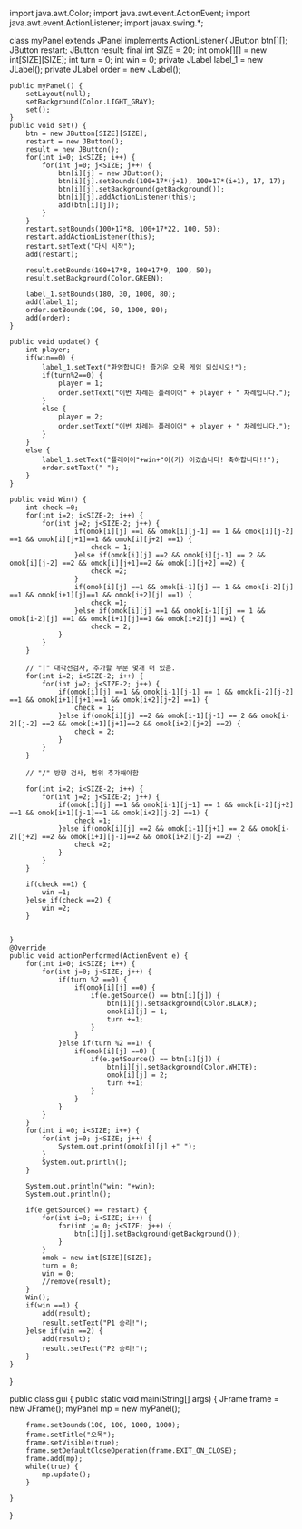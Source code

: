 import java.awt.Color;
import java.awt.event.ActionEvent;
import java.awt.event.ActionListener;
import javax.swing.*;

class myPanel extends JPanel implements ActionListener{
	JButton btn[][];
	JButton restart;
	JButton result;
	final int SIZE = 20;
	int omok[][] = new int[SIZE][SIZE];
	int turn = 0;
	int win = 0;
    private JLabel label_1 = new JLabel();
	private JLabel order = new JLabel();

	public myPanel() {
		setLayout(null);
		setBackground(Color.LIGHT_GRAY);
		set();
	}
	public void set() {
		btn = new JButton[SIZE][SIZE];
		restart = new JButton();
		result = new JButton();
		for(int i=0; i<SIZE; i++) {
			for(int j=0; j<SIZE; j++) {
				btn[i][j] = new JButton();
				btn[i][j].setBounds(100+17*(j+1), 100+17*(i+1), 17, 17);
				btn[i][j].setBackground(getBackground());
				btn[i][j].addActionListener(this);
				add(btn[i][j]);				
			}
		}		
		restart.setBounds(100+17*8, 100+17*22, 100, 50);
		restart.addActionListener(this);
		restart.setText("다시 시작");
		add(restart);
		
		result.setBounds(100+17*8, 100+17*9, 100, 50);
		result.setBackground(Color.GREEN);

		label_1.setBounds(180, 30, 1000, 80);
		add(label_1);
		order.setBounds(190, 50, 1000, 80);
		add(order);
	}
	
	public void update() {
		int player;
		if(win==0) {
			label_1.setText("환영합니다! 즐거운 오목 게임 되십시오!");
			if(turn%2==0) {
				player = 1;
				order.setText("이번 차례는 플레이어" + player + " 차례입니다.");
			}
			else {
				player = 2;
				order.setText("이번 차례는 플레이어" + player + " 차례입니다.");
			}
		}
		else {
			label_1.setText("플레이어"+win+"이(가) 이겼습니다! 축하합니다!!");
			order.setText(" ");
		}
	}

	public void Win() {
		int check =0;		
		for(int i=2; i<SIZE-2; i++) {
			for(int j=2; j<SIZE-2; j++) {
					if(omok[i][j] ==1 && omok[i][j-1] == 1 && omok[i][j-2] ==1 && omok[i][j+1]==1 && omok[i][j+2] ==1) {
						check = 1;
					}else if(omok[i][j] ==2 && omok[i][j-1] == 2 && omok[i][j-2] ==2 && omok[i][j+1]==2 && omok[i][j+2] ==2) {
						check =2;
					}
					if(omok[i][j] ==1 && omok[i-1][j] == 1 && omok[i-2][j] ==1 && omok[i+1][j]==1 && omok[i+2][j] ==1) {
						check =1;
					}else if(omok[i][j] ==1 && omok[i-1][j] == 1 && omok[i-2][j] ==1 && omok[i+1][j]==1 && omok[i+2][j] ==1) {
						check = 2;
				}
			}
		}
		
		// "|" 대각선검사, 추가할 부분 몇개 더 있음. 
		for(int i=2; i<SIZE-2; i++) {
			for(int j=2; j<SIZE-2; j++) {
				if(omok[i][j] ==1 && omok[i-1][j-1] == 1 && omok[i-2][j-2] ==1 && omok[i+1][j+1]==1 && omok[i+2][j+2] ==1) {
					check = 1;
				}else if(omok[i][j] ==2 && omok[i-1][j-1] == 2 && omok[i-2][j-2] ==2 && omok[i+1][j+1]==2 && omok[i+2][j+2] ==2) {
					check = 2;
				}
			}
		}
		
		// "/" 방향 검사, 범위 추가해야함
		
		for(int i=2; i<SIZE-2; i++) {
			for(int j=2; j<SIZE-2; j++) {
				if(omok[i][j] ==1 && omok[i-1][j+1] == 1 && omok[i-2][j+2] ==1 && omok[i+1][j-1]==1 && omok[i+2][j-2] ==1) {
					check =1;
				}else if(omok[i][j] ==2 && omok[i-1][j+1] == 2 && omok[i-2][j+2] ==2 && omok[i+1][j-1]==2 && omok[i+2][j-2] ==2) {
					check =2;
				}
			}
		}
		
		if(check ==1) {
			win =1;
		}else if(check ==2) {
			win =2;
		}
		
		
	}
	@Override
	public void actionPerformed(ActionEvent e) {
		for(int i=0; i<SIZE; i++) {
			for(int j=0; j<SIZE; j++) {
				if(turn %2 ==0) {
					if(omok[i][j] ==0) {
						if(e.getSource() == btn[i][j]) {
							btn[i][j].setBackground(Color.BLACK);
							omok[i][j] = 1;
							turn +=1;
						}
					}
				}else if(turn %2 ==1) {
					if(omok[i][j] ==0) {
						if(e.getSource() == btn[i][j]) {
							btn[i][j].setBackground(Color.WHITE);
							omok[i][j] = 2;
							turn +=1;
						}
					}
				}
			}
		}
		for(int i =0; i<SIZE; i++) {
			for(int j=0; j<SIZE; j++) {
				System.out.print(omok[i][j] +" ");
			}
			System.out.println();
		}
		
		System.out.println("win: "+win);
		System.out.println();
		
		if(e.getSource() == restart) {
			for(int i=0; i<SIZE; i++) {
				for(int j= 0; j<SIZE; j++) {
					btn[i][j].setBackground(getBackground());
				}
			}
			omok = new int[SIZE][SIZE];
			turn = 0;
			win = 0;
			//remove(result);
		}
		Win();
		if(win ==1) {
			add(result);
			result.setText("P1 승리!");
		}else if(win ==2) {
			add(result);
			result.setText("P2 승리!");
		}
	}
}


public class gui {
	public static void main(String[] args) {
		JFrame frame = new JFrame();
		myPanel mp = new myPanel();
		
		frame.setBounds(100, 100, 1000, 1000);
		frame.setTitle("오목");
		frame.setVisible(true);
		frame.setDefaultCloseOperation(frame.EXIT_ON_CLOSE);
		frame.add(mp);
		while(true) {
			mp.update();
		}	

	}
}

